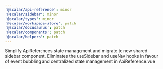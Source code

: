 ```yaml
---
'@scalar/api-reference': minor
'@scalar/sidebar': minor
'@scalar/types': minor
'@scalar/workspace-store': patch
'@scalar/docusaurus': patch
'@scalar/components': patch
'@scalar/helpers': patch
---
```


Simplify ApiReferences state management and migrate to new shared sidebar component. Eliminates the useSidebar and useNav hooks in favour of event bubbling and centralized state management in ApiReference.vue
